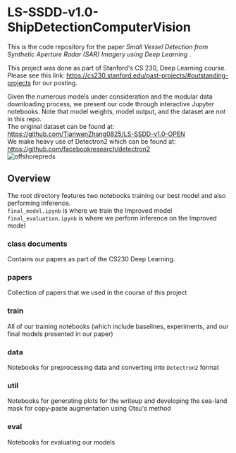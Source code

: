 # LS-SSDD-v1.0-ShipDetectionComputerVision
 
This is the code repository for the paper _Small Vessel Detection from Synthetic Aperture Radar (SAR) Imagery using Deep Learning_ .

This project was done as part of Stanford's CS 230, Deep Learning course. Please see this link: https://cs230.stanford.edu/past-projects/#outstanding-projects for our posting. <br/>

Given the numerous models under consideration and the modular data downloading process, we present our code through interactive Jupyter notebooks.
Note that model weights, model output, and the dataset are *not* in this repo. <br/>
The original dataset can be found at: https://github.com/TianwenZhang0825/LS-SSDD-v1.0-OPEN <br/>
We make heavy use of Detectron2 which can be found at: https://github.com/facebookresearch/detectron2  <br/>
![offshorepreds](https://user-images.githubusercontent.com/43712099/111099393-a8010500-8502-11eb-9473-5e796a318688.png)
## Overview
The root directory features two notebooks training our best model and also performing inference. <br/>
`final_model.ipynb` is where we train the Improved model <br/>
`final_evaluation.ipynb` is where we perform inference on the Improved model

### class documents
Contains our papers as part of the CS230 Deep Learning.

### papers
Collection of papers that we used in the course of this project

### train
All of our training notebooks (which include baselines, experiments, and our final models presented in our paper)

### data 
Notebooks for preprocessing data and converting into `Detectron2` format

### util
Notebooks for generating plots for the writeup and developing the sea-land mask for copy-paste augmentation using Otsu's method

### eval
Notebooks for evaluating our models
